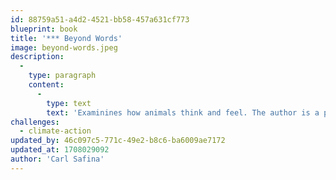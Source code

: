 ```yaml
---
id: 88759a51-a4d2-4521-bb58-457a631cf773
blueprint: book
title: '*** Beyond Words'
image: beyond-words.jpeg
description:
  -
    type: paragraph
    content:
      -
        type: text
        text: 'Examinines how animals think and feel. The author is a professor and ecologist at Columbia University in New York City. Based on the lives of elephants, wolves, and killer whales, it is a humbling investigation into the ways in which humans have dramatically misunderstood — at our intense peril — how our fellow riders on Earth make their well considered way in life.'
challenges:
  - climate-action
updated_by: 46c097c5-771c-49e2-b8c6-ba6009ae7172
updated_at: 1708029092
author: 'Carl Safina'
---
```

